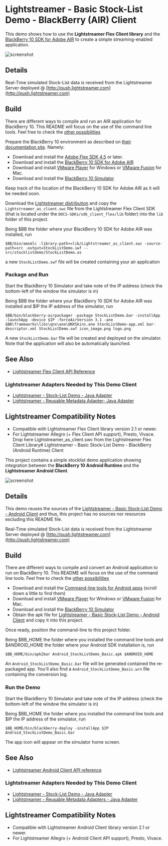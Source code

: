 # Lightstreamer - Basic Stock-List Demo - BlackBerry (AIR) Client

<!-- START DESCRIPTION lightstreamer-example-stocklist-client-blackberry10-air -->

This demo shows how to use the <b>Lightstreamer Flex Client library</b> and the [BlackBerry 10 SDK for Adobe AIR](http://developer.blackberry.com/air/) to create a simple streaming-enabled application.

![screenshot](screenshot.png)

## Details

Real-Time simulated Stock-List data is received from the Lightstreamer Server deployed @ [http://push.lightstreamer.com](http://push.lightstreamer.com)
<!-- END DESCRIPTION lightstreamer-example-stocklist-client-blackberry10-air -->

## Build

There are different ways to compile and run an AIR application for BlackBerry 10. This README will focus on the use of the command line tools. Feel free to check the [other possibilities](http://developer.blackberry.com/air/)

Prepare the BlackBerry 10 environment as described on [their documentation site](http://developer.blackberry.com/air/documentation/bb10/install_the_ph_platform_blackber_2006017.html).
Namely:
*   Download and install the [Adobe Flex SDK 4.5](http://opensource.adobe.com/wiki/display/flexsdk/Downloads) or later.
*   Download and install the [BlackBerry 10 SDK for Adobe AIR](https://developer.blackberry.com/air/download/)
*   Download and install [VMware Player](http://www.vmware.com/products/player/) for Windows or [VMware Fusion](http://www.vmware.com/products/fusion/overview.html) for Mac.
*   Download and install the [BlackBerry 10 Simulator](https://developer.blackberry.com/devzone/develop/simulator/simulator_installing.html)

Keep track of the location of the BlackBerry 10 SDK for Adobe AIR as it will be needed soon.

Download the [Lightstreamer distribution](http://www.lightstreamer.com/download) and copy the `Lightstreamer_as_client.swc` file from the Lightstreamer Flex Client SDK (that is located under the `DOCS-SDKs/sdk_client_flex/lib` folder) into the `lib` folder of this project.

Being $BB the folder where your BlackBerry 10 SDK for Adobe AIR was installed, run

```
$BB/bin/amxmlc -library-path+=lib/Lightstreamer_as_client.swc -source-path=src -output=StockListDemo.swf -- src/stocklistdemo/StockListDemo.as
```

a new `StockListDemo.swf` file will be created containing your air application 

### Package and Run

Start the BlackBerry 10 Simulator and take note of the IP address (check the bottom-left of the window the simulator is in)

Being $BB the folder where your BlackBerry 10 SDK for Adobe AIR was installed and $IP the IP address of the simulator, run

```
$BB/bin/blackberry-airpackager -package StockListDemo.bar -installApp -launchApp -device $IP -forceAirVersion 3.1 -ane $BB\frameworks\libs\qnx\ane\QNXSkins.ane StockListDemo-app.xml bar-descriptor.xml StockListDemo.swf icon_image.png logo.png
```

A new `StockListDemo.bar` file will be created and deployed on the simulator. Note that the application will also be automatically launched.

## See Also

*   [Lightstreamer Flex Client API Reference](http://www.lightstreamer.com/docs/client_flex_api/index.html)

### Lightstreamer Adapters Needed by This Demo Client
<!-- START RELATED_ENTRIES -->

*   [Lightstreamer - Stock-List Demo - Java Adapter](https://github.com/Weswit/Lightstreamer-example-Stocklist-adapter-java)
*   [Lightstreamer - Reusable Metadata Adapter- Java Adapter](https://github.com/Weswit/Lightstreamer-example-ReusableMetadata-adapter-java)

<!-- END RELATED_ENTRIES -->
## Lightstreamer Compatibility Notes

*   Compatible with Lightstreamer Flex Client library version 2.1 or newer.
*   For Lightstreamer Allegro (+ Flex Client API support), Presto, Vivace. Drop here Lightstreamer_as_client.swc from the Lightstreamer Flex Client Library# Lightstreamer - Basic Stock-List Demo - BlackBerry (Android Runtime) Client

<!-- START DESCRIPTION lightstreamer-example-stocklist-client-blackberry10-android -->

This project contains a simple stocklist demo application showing integration between the <b>BlackBerry 10 Android Runtime</b> and the <b>Lightstreamer Android Client</b>.

![screenshot](screen_bba_large.png)

## Details

This demo reuses the sources of the [Lightstreamer - Basic Stock-List Demo - Android Client](https://github.com/Weswit/Lightstreamer-example-StockList-client-android) and thus, this project has no sources nor resources excluding this README file.

Real-Time simulated Stock-List data is received from the Lightstreamer Server deployed @ [http://push.lightstreamer.com](http://push.lightstreamer.com)
<!-- END DESCRIPTION lightstreamer-example-stocklist-client-blackberry10-android -->

## Build

There are different ways to compile and convert an Android application to run on BlackBerry 10. This README will focus on the use of the command line tools. Feel free to check the [other possibilities](http://developer.blackberry.com/android/)

*   Download and install the [Command-line tools for Android apps](http://developer.blackberry.com/android/tools/) (scroll down a little to find them)
*   Download and install [VMware Player](http://www.vmware.com/products/player/) for Windows or [VMware Fusion](http://www.vmware.com/products/fusion/overview.html) for Mac.
*   Download and install the [BlackBerry 10 Simulator](https://developer.blackberry.com/devzone/develop/simulator/simulator_installing.html)
*   Obtain the apk file for [Lightstreamer - Basic Stock-List Demo - Android Client](https://github.com/Weswit/Lightstreamer-example-StockList-client-android) and copy it into this project.

Once ready, position the command-line to this project folder.

Being $BB_HOME the folder where you installed the command line tools and $ANDROID_HOME the folder where your Android SDK installation is, run
```
$BB_HOME/bin/apk2bar Android_StockListDemo_Basic.apk $ANDROID_HOME
```
An `Android_StockListDemo_Basic.bar` file will be generated contained the re-packaged app. You'll also find a `Android_StockListDemo_Basic.wrn` file containing the conversion log.

### Run the Demo

Start the BlackBerry 10 Simulator and take note of the IP address (check the bottom-left of the window the simulator is in)

Being $BB_HOME the folder where you installed the command line tools and $IP the IP address of the simulator, run
```
$BB_HOME/bin/blackberry-deploy -installApp $IP Android_StockListDemo_Basic.bar
```
The app icon will appear on the simulator home screen.

## See Also

*   [Lightstreamer Android Client API reference](http://www.lightstreamer.com/docs/client_android_api/index.html)

### Lightstreamer Adapters Needed by This Demo Client
<!-- START RELATED_ENTRIES -->

*   [Lightstreamer - Stock-List Demo - Java Adapter](https://github.com/Weswit/Lightstreamer-example-Stocklist-adapter-java)
*   [Lightstreamer - Reusable Metadata Adapters - Java Adapter](https://github.com/Weswit/Lightstreamer-example-ReusableMetadata-adapter-java)

<!-- END RELATED_ENTRIES -->

## Lightstreamer Compatibility Notes

*   Compatible with Lightstreamer Android Client library version 2.1 or newer.
*   For Lightstreamer Allegro (+ Android Client API support), Presto, Vivace.
